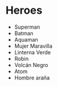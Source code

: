 # Heroes

* Superman
* Batman
* Aquaman
* Mujer Maravilla
* Linterna Verde
* Robin
* Volcán Negro
* Atom
* Hombre araña
